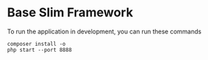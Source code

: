 # Base Slim Framework

To run the application in development, you can run these commands 

	composer install -o
	php start --port 8888
